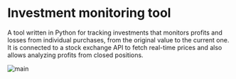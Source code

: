 # Investment monitoring tool
A tool written in Python for tracking investments that monitors profits and losses from individual purchases, from the original value to the current one. It is connected to a stock exchange API to fetch real-time prices and also allows analyzing profits from closed positions.

![main](https://github.com/user-attachments/assets/f8232182-64e7-4633-81fe-9fdc65ca25f1)
